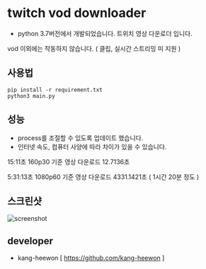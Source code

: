 # twitch vod downloader
* python 3.7버전에서 개발되었습니다.
트위치 영상 다운로더 입니다.

vod 이외에는 작동하지 않습니다. ( 클립, 실시간 스트리밍 미 지원 )

## 사용법
```shell
pip install -r requirement.txt
python3 main.py
```
## 성능 
* process를 조절할 수 있도록 업데이트 했습니다.
* 인터넷 속도, 컴퓨터 사양에 따라 차이가 있을 수 있습니다.

15:11초 160p30 기준 영상 다운로드 12.7136초

5:31:13초 1080p60 기준 영상 다운로드 4331.1421초 ( 1시간 20분 정도 )
## 스크린샷
![screenshot](https://raw.githubusercontent.com/kang-heewon/twitch_vod_downloader/master/screenshot.png)

## developer
* kang-heewon [ https://github.com/kang-heewon ]
